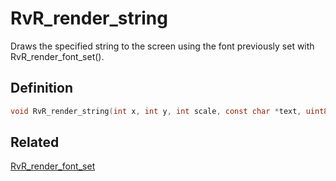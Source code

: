 # RvR_render_string

Draws the specified string to the screen using the font previously set with RvR_render_font_set().

## Definition

```c
void RvR_render_string(int x, int y, int scale, const char *text, uint8_t index);
```

## Related

[RvR_render_font_set](/rvr/rvr/render_font_set)
